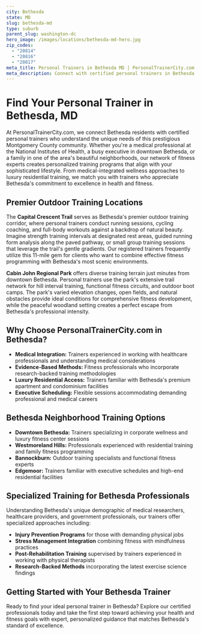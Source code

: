 ```yaml
---
city: Bethesda
state: MD
slug: bethesda-md
type: suburb
parent_slug: washington-dc
hero_image: /images/locations/bethesda-md-hero.jpg
zip_codes:
  - "20814"
  - "20816"
  - "20817"
meta_title: Personal Trainers in Bethesda MD | PersonalTrainerCity.com
meta_description: Connect with certified personal trainers in Bethesda MD. Find fitness coaches for one-on-one training in homes, medical facilities, or outdoor locations throughout Bethesda.
---
```


# Find Your Personal Trainer in Bethesda, MD

At PersonalTrainerCity.com, we connect Bethesda residents with certified personal trainers who understand the unique needs of this prestigious Montgomery County community. Whether you're a medical professional at the National Institutes of Health, a busy executive in downtown Bethesda, or a family in one of the area's beautiful neighborhoods, our network of fitness experts creates personalized training programs that align with your sophisticated lifestyle. From medical-integrated wellness approaches to luxury residential training, we match you with trainers who appreciate Bethesda's commitment to excellence in health and fitness.

## Premier Outdoor Training Locations

The **Capital Crescent Trail** serves as Bethesda's premier outdoor training corridor, where personal trainers conduct running sessions, cycling coaching, and full-body workouts against a backdrop of natural beauty. Imagine strength training intervals at designated rest areas, guided running form analysis along the paved pathway, or small group training sessions that leverage the trail's gentle gradients. Our registered trainers frequently utilize this 11-mile gem for clients who want to combine effective fitness programming with Bethesda's most scenic environments.

**Cabin John Regional Park** offers diverse training terrain just minutes from downtown Bethesda. Personal trainers use the park's extensive trail network for hill interval training, functional fitness circuits, and outdoor boot camps. The park's varied elevation changes, open fields, and natural obstacles provide ideal conditions for comprehensive fitness development, while the peaceful woodland setting creates a perfect escape from Bethesda's professional intensity.

## Why Choose PersonalTrainerCity.com in Bethesda?

*   **Medical Integration:** Trainers experienced in working with healthcare professionals and understanding medical considerations
*   **Evidence-Based Methods:** Fitness professionals who incorporate research-backed training methodologies
*   **Luxury Residential Access:** Trainers familiar with Bethesda's premium apartment and condominium facilities
*   **Executive Scheduling:** Flexible sessions accommodating demanding professional and medical careers

## Bethesda Neighborhood Training Options

- **Downtown Bethesda:** Trainers specializing in corporate wellness and luxury fitness center sessions
- **Westmoreland Hills:** Professionals experienced with residential training and family fitness programming
- **Bannockburn:** Outdoor training specialists and functional fitness experts
- **Edgemoor:** Trainers familiar with executive schedules and high-end residential facilities

## Specialized Training for Bethesda Professionals

Understanding Bethesda's unique demographic of medical researchers, healthcare providers, and government professionals, our trainers offer specialized approaches including:

*   **Injury Prevention Programs** for those with demanding physical jobs
*   **Stress Management Integration** combining fitness with mindfulness practices
*   **Post-Rehabilitation Training** supervised by trainers experienced in working with physical therapists
*   **Research-Backed Methods** incorporating the latest exercise science findings

## Getting Started with Your Bethesda Trainer

Ready to find your ideal personal trainer in Bethesda? Explore our certified professionals today and take the first step toward achieving your health and fitness goals with expert, personalized guidance that matches Bethesda's standard of excellence.